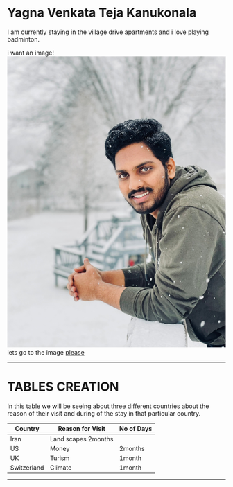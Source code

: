 # Yagna Venkata Teja Kanukonala
I am currently staying in the village drive apartments and i love playing badminton.

i want an image! ![myself](https://github.com/kanukonala/assignment2-Kanukonala/blob/main/teja1.jpg)
lets go to the image
[please](https://github.com/kanukonala/assignment2-Kanukonala/blob/main/teja1.jpg)

----

# TABLES CREATION

In this table we will be seeing about three different countries about the reason of their visit and during of the stay in that particular country.

| Country    | Reason for Visit| No of Days|
|---------   | ----------------| ----------|
| Iran       | Land scapes      2months   |
| US         | Money           | 2months   |
| UK         | Turism          | 1month    |
|Switzerland | Climate         | 1month    |
-----